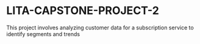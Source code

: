 # LITA-CAPSTONE-PROJECT-2
This project involves analyzing customer data for a subscription service to identify segments and trends
